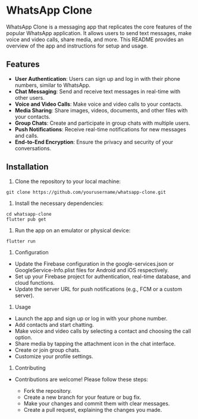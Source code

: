 # WhatsApp Clone

WhatsApp Clone is a messaging app that replicates the core features of the popular WhatsApp application. It allows users to send text messages, make voice and video calls, share media, and more. This README provides an overview of the app and instructions for setup and usage.

## Features

- **User Authentication**: Users can sign up and log in with their phone numbers, similar to WhatsApp.
- **Chat Messaging**: Send and receive text messages in real-time with other users.
- **Voice and Video Calls**: Make voice and video calls to your contacts.
- **Media Sharing**: Share images, videos, documents, and other files with your contacts.
- **Group Chats**: Create and participate in group chats with multiple users.
- **Push Notifications**: Receive real-time notifications for new messages and calls.
- **End-to-End Encryption**: Ensure the privacy and security of your conversations.

## Installation

1. Clone the repository to your local machine:

  ```
  git clone https://github.com/yourusername/whatsapp-clone.git
  ```

1. Install the necessary dependencies:
  ```
  cd whatsapp-clone
  flutter pub get
  ```

1. Run the app on an emulator or physical device:
  ```
  flutter run
  ```

1. Configuration
  - Update the Firebase configuration in the google-services.json or GoogleService-Info.plist files for Android and iOS respectively.
  - Set up your Firebase project for authentication, real-time database, and cloud functions.
  - Update the server URL for push notifications (e.g., FCM or a custom server).

1. Usage
  - Launch the app and sign up or log in with your phone number.
  - Add contacts and start chatting.
  - Make voice and video calls by selecting a contact and choosing the call option.
  - Share media by tapping the attachment icon in the chat interface.
  - Create or join group chats.
  - Customize your profile settings.

1. Contributing
  - Contributions are welcome! Please follow these steps:

    - Fork the repository.
    - Create a new branch for your feature or bug fix.
    - Make your changes and commit them with clear messages.
    - Create a pull request, explaining the changes you made.